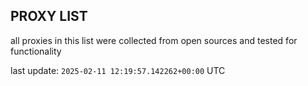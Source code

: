 ## PROXY LIST

all proxies in this list were collected from open sources and tested for functionality

last update: `2025-02-11 12:19:57.142262+00:00` UTC